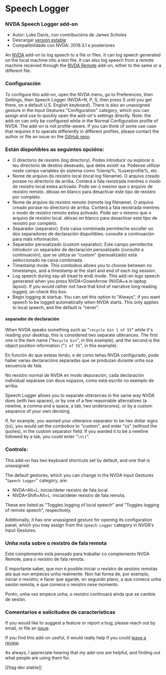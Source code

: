 # Speech Logger #

### NVDA Speech Logger add-on

* Autor: Luke Davis, con contribucións de James Scholes
* Descargar [versión estable][1]
* Compatibilidade con NVDA: 2019.3.1 e posteriores

An [NVDA][3] add-on to log speech to a file or files.  It can log speech
generated on the local machine into a text file.  It can also log speech
from a remote machine received through the [NVDA Remote][5] add-on, either
to the same or a different file.

### Configuración

To configure this add-on, open the NVDA menu, go to Preferences, then
Settings, then Speech Logger (NVDA+N, P, S, then press S until you get
there, on a default U.S. English keyboard).  There is also an unassigned
gesture in the Input Gestures "Configuration" category, which you can assign
and use to quickly open the add-on's settings directly.  Note: the add-on
can only be configured while in the Normal Configuration profile of NVDA.
The add-on is not profile-aware.  If you can think of some use case that
requires it to operate differently in different profiles, please contact the
author or file an issue on the [GitHub repo][2].

### Están dispoñibles as seguintes opcións:

* O directorio de rexistro (log directory). Podes introducir ou explorar o
  teu directorio de destino desexado, que debe existir xa. Pódense utilizar
  neste campo variables do sistema como %temp%, %userprofile%, etc.
* Nome de arquivo do rexistro local (local log filename). O arquivo creado
  porase no directorio de arriba. Conterá a fala rexistrada mentres o modo
  de rexistro local estea activado. Pode ser o mesmo que o arquivo de
  rexistro remoto. déixao en blanco para desactivar este tipo de rexistro
  por completo.
* Nome de arquivo do rexistro remoto (remote log filename). O arquivo creado
  porase no directorio de arriba. Conterá a fala rexistrada mentres o modo
  de rexistro remoto estea activado. Pode ser o mesmo que o arquivo de
  rexistro local. déixao en blanco para desactivar este tipo de rexistro por
  completo.
* Separador (separator). Esta caixa combinada permíteche escoller un dos
  separadores de declaración dispoñibles. consulte a continuación para máis
  información.
* Separador persoalizado (custom separator). Este campo permíteche
  introducir un separador de declaración persoalizado (consulte a
  continuación), que se utiliza se "custom" (persoalizado) está seleccionado
  na caixa combinada.
* Timestamp mode. This combobox allows you to choose between no timestamps,
  and a timestamp at the start and end of each log session.
* Log speech during say-all (read to end) mode. This add-on logs speech
  generated when you press NVDA+DownArrow (NVDA+a in laptop layout). If you
  would rather not have that kind of narrative long reading logged, un-check
  this box.
* Begin logging at startup. You can set this option to "Always", if you want
  speech to be logged automatically when NVDA starts. This only applies to
  local speech, and the default is "never".

#### separador de declaración

When NVDA speaks something such as "`recycle bin 1 of 55`" while it's
reading your desktop, this is considered two separate utterances.  The first
one is the item name ("`Recycle bin`", in this example), and the second is
the object position information ("`1 of 55`", in this example).

En función do que esteas lendo, e de como teñas NVDA configurado, pode haber
varias declaracións separadas que se produzan durante unha soa secuencia de
fala.

No rexistro normal de NVDA en modo depuración, cada declaración individual
sepárase con dous espazos, como está escrito no exemplo de arriba.

Speech Logger allows you to separate utterances in the same way NVDA does
(with two spaces), or by one of a few reasonable alternatives (a newline, a
comma and a space, a tab, two underscores), or by a custom sequence of your
own devising.

If, for example, you wanted your utterance separator to be two dollar signs
(`$$`), you would set the combobox to "custom", and enter "`$$`" (without
the quotes), in the custom separator field.  If you wanted it to be a
newline followed by a tab, you could enter "`\n\t`".

### Controls:

This add-on has two keyboard shortcuts set by default, and one that is
unassigned.

The default gestures, which you can change in the NVDA Input Gestures
"`Speech Logger`" category, are:

* NVDA+Alt+L: iniciar/deter rexistro de fala local.
* NVDA+Shift+Alt+L: iniciar/deter rexistro de fala remota.

These are listed as "Toggles logging of local speech" and "Toggles logging
of remote speech", respectively.

Additionally, it has one unassigned gesture for opening its configuration
panel, which you may assign from the `Speech Logger` category in NVDA's
Input Gestures.

### Unha nota sobre o rexistro de fala remota

Este complemento está pensado para traballar co complemento NVDA Remote,
para o rexistro de fala remota.

É importante saber, que non é posible iniciar o rexistro de sesións remotas
ata que non empeces unha realmente.  Non hai forma de, por exemplo, iniciar
o rexistro, e facer que agarde, en segundo plano, a que comece unha sesión
remota, e que comece o rexistro nese momento.

Porén, unha vez empece unha, o rexistro continuará aínda que se cambie de
sesión.

### Comentarios e solicitudes de características

If you would like to suggest a feature or report a bug, please reach out by
email, or file an [issue][2].

If you find this add-on useful, it would really help if you could [leave a
review][4].

As always, I appreciate hearing that my add-ons are helpful, and finding out
what people are using them for.

[[!tag dev stable]]

[1]: https://www.nvaccess.org/addonStore/legacy?file=speechLogger

[2]: https://github.com/opensourcesys/speechLogger/issues/new

[3]: https://nvaccess.org/

[4]: https://github.com/nvaccess/addon-datastore/discussions/2636

[5]: https://nvdaremote.com/

